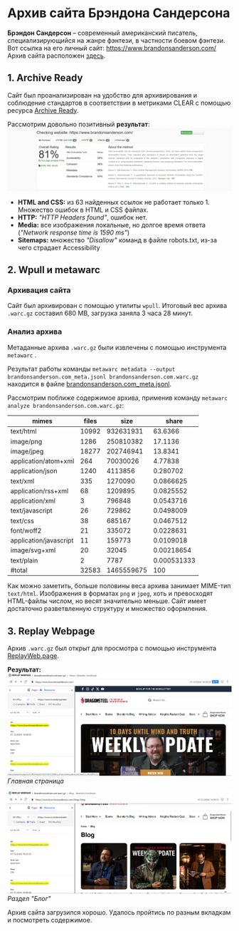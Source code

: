 # Архив сайта Брэндона Сандерсона
**Брэндон Сандерсон** – современный американский писатель, специализирующийся на жанре фэнтези, в частности боевом фэнтези. Вот ссылка на его личный сайт: https://www.brandonsanderson.com/
Архив сайта расположен [здесь](https://disk.yandex.ru/d/k0NkU9RO9CCikA).
## 1. Archive Ready
Сайт был проанализирован на удобство для архивирования и соблюдение стандартов в соответствии в метриками CLEAR с помощью ресурса [Archive Ready](https://archiveready.com/).

Рассмотрим довольно позитивный **результат**:
![](https://github.com/akeranina/web-archives/blob/main/archives/brandonsanderson.com/archive_ready.png) 
 - **HTML and CSS:** из 63 найденных ссылок не работает только 1. Множество ошибок в HTML и CSS файлах.
 - **HTTP:** *"HTTP Headers found"*, ошибок нет.
 - **Media:** все изображения локальные, но долгое время ответа (*"Network response time is 1590 ms"*)
 - **Sitemaps:** множество *"Disallow"* команд в файле robots.txt, из-за чего страдает Accessibility
 ## 2. Wpull и metawarc
 ### Архивация сайта
 Сайт был архивирован с помощью утилиты `wpull`.
 Итоговый вес архива `.warc.gz` составил 680 MB, загрузка заняла 3 часа 28 минут.
 ### Анализ архива
 Метаданные архива `.warc.gz` были извлечены с помощью инструмента `metawarc` . 

 Результат работы команды `metawarc metadata --output brandonsanderson.com_meta.jsonl brandonsanderson.com.warc.gz` находится в файле [brandonsanderson.com_meta.jsonl](https://github.com/akeranina/web-archives/blob/main/archives/brandonsanderson.com/brandonsanderson.com_meta.jsonl "brandonsanderson.com_meta.jsonl").

Рассмотрим поближе содержимое архива, применив команду `metawarc analyze brandonsanderson.com.warc.gz`:

| mimes                  | files   | size       | share         |
|------------------------|---------|------------|---------------|
| text/html              | 10992   | 932631931  | 63.6366       |
| image/png              | 1286    | 250810382  | 17.1136       |
| image/jpeg             | 18277   | 202746941  | 13.8341       |
| application/atom+xml   | 264     | 70030026   | 4.77838       |
| application/json       | 1240    | 4113856    | 0.280702      |
| text/xml               | 335     | 1270090    | 0.0866625     |
| application/rss+xml    | 68      | 1209895    | 0.0825552     |
| application/xml        | 3       | 796848     | 0.0543716     |
| text/javascript        | 26      | 729862     | 0.0498009     |
| text/css               | 38      | 685167     | 0.0467512     |
| font/woff2             | 21      | 335072     | 0.0228631     |
| application/javascript | 11      | 159773     | 0.0109018     |
| image/svg+xml          | 20      | 32045      | 0.00218654    |
| text/plain             | 2       | 7787       | 0.000531333   |
| #total                 | 32583   | 1465559675 | 100           |

Как можно заметить, больше половины веса архива занимает MIME-тип `text/html`. Изображения в форматах `png` и `jpeg`, хоть и превосходят HTML-файлы числом, но весят значительно меньше. Сайт имеет достаточно разветвленную структуру и множество оформления.

## 3. Replay Webpage
 Архив `.warc.gz` был открыт для просмотра с помощью инструмента [ReplayWeb.page](https://replayweb.page/).
 
 **Результат:**
 ![Главная страница](https://github.com/akeranina/web-archives/blob/main/archives/brandonsanderson.com/replay_webpage_1.png)
 *Главная страница*
 
![Раздел "Блог"](https://github.com/akeranina/web-archives/blob/main/archives/brandonsanderson.com/replay_webpage_2.png)
*Раздел "Блог"*

Архив сайта загрузился хорошо. Удалось пройтись по разным вкладкам и посмотреть содержимое.
